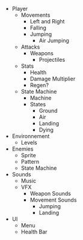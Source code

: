 - Player
	- Movements
		- Left and Right
		- Falling
		- Jumping
			- Air Jumping
	- Attacks
		- Weapons
			- Projectiles
	- Stats
		- Health
		- Damage Multiplier
		- Regen?
	- State Machine
		- Machine
		- States
			- Ground
			- Air
			- Landing
			- Dying
- Environnement
	- Levels
- Enemies
	- Sprite
	- Pattern
	- State Machine
- Sounds
	- Music
	- VFX
		- Weapon Sounds
		- Movement Sounds
			- Jumping
			- Landing
- UI
	- Menu
	- Health Bar
